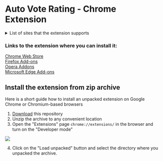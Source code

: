 # Auto Vote Rating - Chrome Extension
<details>
<summary>List of sites that the extension supports</summary>
<a href="http://topcraft.ru/">topcraft.ru</a>  
<a href="https://mctop.su/">mctop.su</a>  
<a href="http://mcrate.su/">mcrate.su</a>  
<a href="http://minecraftrating.ru/">minecraftrating.ru</a>  
<a href="http://monitoringminecraft.ru/">monitoringminecraft.ru</a>  
<a href="https://ionmc.top/">ionmc.top</a>  
<a href="https://minecraftservers.org/">minecraftservers.org</a>  
<a href="https://serveur-prive.net/minecraft">serveur-prive.net</a>  
<a href="https://www.planetminecraft.com/">planetminecraft.com</a>  
<a href="https://topg.org/minecraft">topg.org</a>  
<a href="https://minecraft-mp.com/">minecraft-mp.com</a>  
<a href="http://minecraft-server-list.com/">minecraft-server-list.com</a>  
<a href="https://www.serverpact.com/">serverpact.com</a>  
<a href="https://www.minecraftiplist.com/">minecraftiplist.com</a>  
<a href="https://topminecraftservers.org/">topminecraftservers.org</a>  
<a href="http://minecraftservers.biz/">minecraftservers.biz</a>  
<a href="https://hotmc.ru/">hotmc.ru</a>  
<a href="https://minecraft-server.net/">minecraft-server.net</a>  
<a href="https://top-games.net/">top-games.net или top-serveurs.net</a>  
<a href="https://tmonitoring.com/">tmonitoring.com</a>  
<a href="https://top.gg/">top.gg</a>  
<a href="https://discordbotlist.com/">discordbotlist.com</a>  
<a href="https://discords.com/">discords.com</a>  
<a href="https://mmotop.ru/">mmotop.ru</a>  
<a href="https://mc-servers.com/">mc-servers.com</a>  
<a href="https://minecraftlist.org/">minecraftlist.org</a>  
<a href="https://www.minecraft-index.com/">minecraft-index.com</a>  
<a href="https://serverlist101.com/">serverlist101.com</a>  
<a href="https://mcserver-list.eu/">mcserver-list.eu</a>  
<a href="https://craftlist.org/">craftlist.org</a>  
<a href="https://czech-craft.eu/">czech-craft.eu</a>  
<a href="https://minecraft.buzz/">minecraft.buzz</a>  
<a href="https://minecraftservery.eu/">minecraftservery.eu</a>  
<a href="https://www.rpg-paradize.com/">rpg-paradize.com</a>  
<a href="https://www.minecraft-serverlist.net/">minecraft-serverlist.net</a>  
<a href="https://minecraft-server.eu/">minecraft-server.eu</a>  
<a href="https://www.minecraftkrant.nl/">minecraftkrant.nl</a>  
<a href="https://www.trackyserver.com/">trackyserver.com</a>  
<a href="https://mc-lists.org/">mc-lists.org</a>  
<a href="https://topmcservers.com/">topmcservers.com</a>  
<a href="https://bestservers.com/">bestservers.com</a>  
<a href="https://craft-list.net/">craft-list.net</a>  
<a href="https://www.minecraft-servers-list.org/">minecraft-servers-list.org</a>  
<a href="https://www.serverliste.net/">serverliste.net</a>  
<a href="https://gtop100.com/">gtop100.com</a>  
<a href="https://wargm.ru/s">wargm.ru</a>  
<a href="https://minestatus.net/">minestatus.net</a>  
<a href="https://misterlauncher.org/">misterlauncher.org</a>  
<a href="https://minecraft-servers.de/">minecraft-servers.de</a>  
<a href="https://discord.boats/">discord.boats</a>  
<a href="https://serverlist.games/">serverlist.games</a>  
<a href="https://best-minecraft-servers.co/">best-minecraft-servers.co</a>  
<a href="https://minecraftservers100.com/">minecraftservers100.com</a>  
<a href="https://mc-serverlist.cz/">mc-serverlist.cz</a>  
<a href="https://mineservers.com/">mineservers.com</a>  
<a href="https://atlauncher.com/">atlauncher.com</a>  
<a href="https://servers-minecraft.net/">servers-minecraft.net</a>  
<a href="https://www.minecraft-list.cz/">minecraft-list.cz</a>  
<a href="https://www.liste-serveurs-minecraft.org/">liste-serveurs-minecraft.org</a>  
<a href="https://mcservidores.com/">mcservidores.com</a>  
<a href="https://www.xtremetop100.com/">xtremetop100.com</a>  
<a href="https://minecraft-server.sk/">minecraft-server.sk</a>  
<a href="https://www.serveursminecraft.org/">serveursminecraft.org</a>  
<a href="https://serveurs-mc.net/">serveurs-mc.net</a>  
<a href="https://serveur-minecraft.com/">serveur-minecraft.com</a>  
<a href="https://serveur-minecraft-vote.fr/">serveur-minecraft-vote.fr</a>  
<a href="https://minebrowse.com/">minebrowse.com</a>  
<a href="https://mc-server-list.com/">mc-server-list.com</a>  
<a href="https://serverlocator.com/">serverlocator.com</a>  
<a href="https://top-mmogames.ru/">top-mmogames.ru</a>  
<a href="https://mmorpg.top/">mmorpg.top</a>  
<a href="https://mmovote.ru/">mmovote.ru</a>  
<a href="https://mc-monitoring.info/">mc-monitoring.info</a>  
<a href="https://mcservertime.com/">mcservertime.com</a>  
<a href="https://www.liste-serveurs.fr/">liste-serveurs.fr</a>  
<a href="https://serveur-minecraft.fr/">serveur-minecraft.fr</a>  
<a href="https://7daystodie-servers.com/">7daystodie-servers.com</a>  
<a href="https://ark-servers.net/">ark-servers.net</a>  
<a href="https://arma3-servers.net/">arma3-servers.net</a>  
<a href="https://atlas-servers.io/">atlas-servers.io</a>  
<a href="https://conan-exiles.com/">conan-exiles.com</a>  
<a href="https://counter-strike-servers.net/">counter-strike-servers.net</a>  
<a href="https://cubeworld-servers.com/">cubeworld-servers.com</a>  
<a href="https://dayz-servers.org/">dayz-servers.org</a>  
<a href="https://ecoservers.io/">ecoservers.io</a>  
<a href="https://empyrion-servers.com/">empyrion-servers.com</a>  
<a href="https://gmod-servers.com/">gmod-servers.com</a>  
<a href="https://hurtworld-servers.net/">hurtworld-servers.net</a>  
<a href="https://hytale-servers.io/">hytale-servers.io</a>  
<a href="https://life-is-feudal.org/">life-is-feudal.org</a>  
<a href="https://minecraftpocket-servers.com/">minecraftpocket-servers.com</a>  
<a href="https://minecraft-tracker.com/">minecraft-tracker.com</a>  
<a href="https://miscreated-servers.com/">miscreated-servers.com</a>  
<a href="https://reign-of-kings.net/">reign-of-kings.net</a>  
<a href="https://rust-servers.net/">rust-servers.net</a>  
<a href="https://space-engineers.com/">space-engineers.com</a>  
<a href="https://squad-servers.com/">squad-servers.com</a>  
<a href="https://starbound-servers.net/">starbound-servers.net</a>  
<a href="https://tf2-servers.com/">tf2-servers.com</a>  
<a href="https://teamspeak-servers.org/">teamspeak-servers.org</a>  
<a href="https://terraria-servers.com/">terraria-servers.com</a>  
<a href="https://unturned-servers.net/">unturned-servers.net</a>  
<a href="https://wurm-unlimited.com/">wurm-unlimited.com</a>  
<a href="https://pixelmonservers.com/">pixelmonservers.com</a>  
<a href="https://tekkitserverlist.com/">tekkitserverlist.com</a>  
<a href="https://technicservers.com/">technicservers.com</a>  
<a href="https://ftbservers.com/">ftbservers.com</a>  
<a href="https://mineserv.top/">mineserv.top</a>  
<a href="https://www.top100arena.com/">top100arena.com</a>  
<a href="https://minecraftbestservers.com/">minecraftbestservers.com</a>  
<a href="https://mclike.com/">mclike.com</a>  
<a href="https://pixelmon-server-list.com/">pixelmon-server-list.com</a>  
<a href="https://www.minecraftserver.sk/">minecraftserver.sk</a>  
<a href="https://servidoresdeminecraft.es/">servidoresdeminecraft.es</a>  
<a href="https://minecraftsurvivalservers.com/">minecraftsurvivalservers.com</a>  
<a href="https://minecraft.global/">minecraft.global</a>
</details>

### Links to the extension where you can install it:
[Chrome Web Store](https://chrome.google.com/webstore/detail/auto-vote-minecraft-ratin/mdfmiljoheedihbcfiifopgmlcincadd)   
[Firefox Add-ons](https://addons.mozilla.org/ru/firefox/addon/auto-vote-rating/)   
[Opera Addons](https://addons.opera.com/ru/extensions/details/auto-vote-minecraft-rating/)   
[Microsoft Edge Add-ons](https://microsoftedge.microsoft.com/addons/detail/auto-vote-rating/ecoifpgiojfhmihcfomafdcmkphafpba)
## Install the extension from zip archive
Here is a short guide how to install an unpacked extension on Google Chrome or Chromium-based browsers
1. [Download](https://gitlab.com/Serega007/Auto-Vote-Rating/-/archive/dev/Auto-Vote-Rating-dev.zip) this repository
2. Unzip the archive to any convenient location
3. Open the "Extensions" page `chrome://extensions/` in the browser and turn on the "Developer mode"

![](https://i.imgur.com/iQ4DXVu.png)

4. Click on the "Load unpacked" button and select the directory where you unpacked the archive.